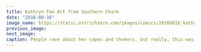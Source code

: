 ```yaml
---
title: Kathryn Fan Art from Southern Charm
date: "2016-08-16"
image_name: https://static.ostrichzero.com/images/comics/20160816_kathryn.png
previous_image:
next_image:
caption: People rave about her capes and chokers, but really, this was Kathyrn's best look from season 1
---
```

